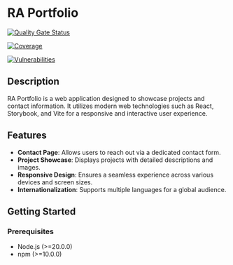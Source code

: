 # RA Portfolio

[![Quality Gate Status](https://sonarcloud.io/api/project_badges/measure?project=ralibardi_ra-portfolio&metric=alert_status)](https://sonarcloud.io/summary/new_code?id=ralibardi_ra-portfolio)

[![Coverage](https://sonarcloud.io/api/project_badges/measure?project=ralibardi_ra-portfolio&metric=coverage)](https://sonarcloud.io/summary/new_code?id=ralibardi_ra-portfolio)

[![Vulnerabilities](https://sonarcloud.io/api/project_badges/measure?project=ralibardi_ra-portfolio&metric=vulnerabilities)](https://sonarcloud.io/summary/new_code?id=ralibardi_ra-portfolio)

## Description

RA Portfolio is a web application designed to showcase projects and contact information. It utilizes modern web technologies such as React, Storybook, and Vite for a responsive and interactive user experience.

## Features

- **Contact Page**: Allows users to reach out via a dedicated contact form.
- **Project Showcase**: Displays projects with detailed descriptions and images.
- **Responsive Design**: Ensures a seamless experience across various devices and screen sizes.
- **Internationalization**: Supports multiple languages for a global audience.

## Getting Started

### Prerequisites

- Node.js (>=20.0.0)
- npm (>=10.0.0)